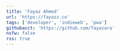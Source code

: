 ```yaml
---
title: 'Fayaz Ahmed'
url: 'https://fayazz.co'
tags: ['developer', 'indieweb', 'pwa']
githubacct: 'https://github.com/fayazara'
nsfw: false
rss: true
---
```

